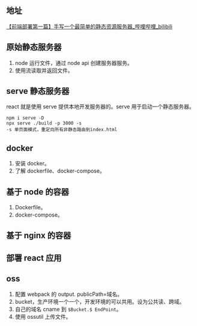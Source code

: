 ## 地址
[【前端部署第一篇】手写一个最简单的静态资源服务器\_哔哩哔哩\_bilibili](https://www.bilibili.com/video/BV1Dr4y147NE/?p=2&spm_id_from=pageDriver)

## 原始静态服务器
1. node 运行文件，通过 node api 创建服务器服务。
2. 使用流读取并返回文件。

## serve 静态服务器
react 就是使用 serve 提供本地开发服务器的。serve 用于启动一个静态服务器。
```
npm i serve -D
npx serve ./build -p 3000 -s
-s 单页面模式，重定向所有非静态路由到index.html
```

## docker
1. 安装 docker。
2. 了解 dockerfile、docker-compose。

## 基于 node 的容器
1. Dockerfile。
2. docker-compose。

## 基于 nginx 的容器

## 部署 react 应用

## oss
1. 配置 webpack 的 output. publicPath=域名。
2. bucket，生产环境一个一个，开发环境的可以共用。设为公共读、跨域。
3. 自己的域名 cname 到 `$Bucket.$ EndPoint`。
4. 使用 ossutil 上传文件。
